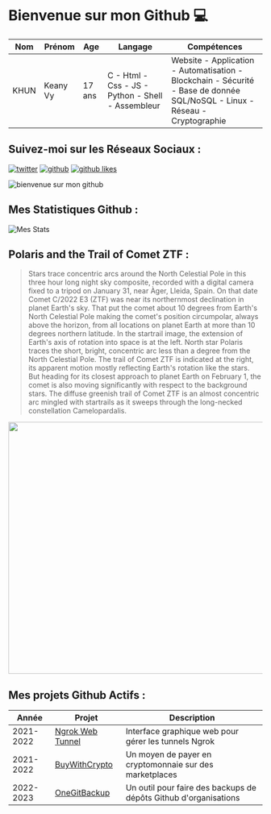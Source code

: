 # Bienvenue sur mon Github 💻
| Nom | Prénom | Age | Langage | Compétences |
|---  |---     |---  |---      |---
| KHUN | Keany Vy | 17 ans | C - Html - Css - JS - Python - Shell - Assembleur | Website - Application - Automatisation - Blockchain - Sécurité - Base de donnée SQL/NoSQL - Linux - Réseau - Cryptographie |

## Suivez-moi sur les Réseaux Sociaux :
[![twitter](https://img.shields.io/twitter/follow/thisiskeanyvy?style=social)](https://twitter.com/thisiskeanyvy)
[![github](https://img.shields.io/github/followers/thisiskeanyvy?style=social)](https://github.com/thisiskeanyvy?tab=followers)
[![github likes](https://img.shields.io/github/stars/thisiskeanyvy?style=social)](https://github.com/thisiskeanyvy)

![bienvenue sur mon github](https://thisiskeanyvy-hosting.pages.dev/banner.gif)

## Mes Statistiques Github :
![Mes Stats](https://github-readme-stats.vercel.app/api?username=thisiskeanyvy&show_icons=true&theme=radical)

## Polaris and the Trail of Comet ZTF :

> Stars trace concentric arcs around the North Celestial Pole in this three hour long night sky composite, recorded with a digital camera fixed to a tripod on January 31, near Àger, Lleida, Spain. On that date Comet C/2022 E3 (ZTF) was near its northernmost declination in planet Earth's sky. That put the comet about 10 degrees from Earth's North Celestial Pole making the comet's position circumpolar, always above the horizon, from all locations on planet Earth at more than 10 degrees northern latitude. In the startrail image, the extension of Earth's axis of rotation into space is at the left. North star Polaris traces the short, bright, concentric arc less than a degree from the North Celestial Pole. The trail of Comet ZTF is indicated at the right, its apparent motion mostly reflecting Earth's rotation like the stars. But heading for its closest approach to planet Earth on February 1, the comet is also moving significantly with respect to the background stars. The diffuse greenish trail of Comet ZTF is an almost concentric arc mingled with startrails as it sweeps through the long-necked constellation Camelopardalis.

<img src='https://apod.nasa.gov/apod/image/2302/C2022E3(ZTF)Circumpolarv2comentada1024.jpg' width="800" height="500"/>

## Mes projets Github Actifs :
| Année | Projet | Description |
|---   |---     |---          |
| 2021-2022 | [Ngrok Web Tunnel](https://github.com/thisiskeanyvy/ngrok-web-manager) | Interface graphique web pour gérer les tunnels Ngrok |
| 2021-2022 | [BuyWithCrypto](https://github.com/BuyWithCrypto) | Un moyen de payer en cryptomonnaie sur des marketplaces |
| 2022-2023 | [OneGitBackup](https://github.com/BuyWithCrypto/OneGitBackup) | Un outil pour faire des backups de dépôts Github d'organisations |